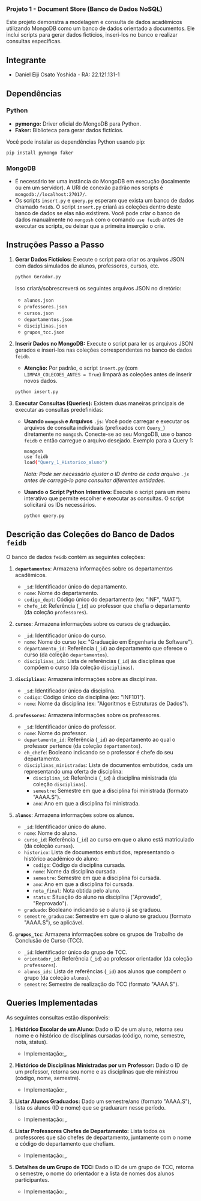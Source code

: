 

### Projeto 1 - Document Store (Banco de Dados NoSQL)

Este projeto demonstra a modelagem e consulta de dados acadêmicos utilizando MongoDB como um banco de dados orientado a documentos. Ele inclui scripts para gerar dados fictícios, inseri-los no banco e realizar consultas específicas.

## Integrante

*   Daniel Eiji Osato Yoshida - RA: 22.121.131-1

## Dependências

### Python

*   **pymongo:** Driver oficial do MongoDB para Python.
*   **Faker:** Biblioteca para gerar dados fictícios.

Você pode instalar as dependências Python usando pip:

```bash
pip install pymongo faker
```

### MongoDB

*   É necessário ter uma instância do MongoDB em execução (localmente ou em um servidor). A URI de conexão padrão nos scripts é `mongodb://localhost:27017/`.
*   Os scripts `insert.py` e `query.py` esperam que exista um banco de dados chamado `feidb`. O script `insert.py` criará as coleções dentro deste banco de dados se elas não existirem. Você pode criar o banco de dados manualmente no `mongosh` com o comando `use feidb` antes de executar os scripts, ou deixar que a primeira inserção o crie.

## Instruções Passo a Passo

1.  **Gerar Dados Fictícios:**
    Execute o script <mcfile name="Gerador.py" path="f:\Github\nosql-database\Projeto 1 - Document Store\Gerador.py"></mcfile> para criar os arquivos JSON com dados simulados de alunos, professores, cursos, etc.
    ```bash
    python Gerador.py
    ```
    Isso criará/sobrescreverá os seguintes arquivos JSON no diretório:
    *   `alunos.json`
    *   `professores.json`
    *   `cursos.json`
    *   `departamentos.json`
    *   `disciplinas.json`
    *   `grupos_tcc.json`

2.  **Inserir Dados no MongoDB:**
    Execute o script <mcfile name="insert.py" path="f:\Github\nosql-database\Projeto 1 - Document Store\insert.py"></mcfile> para ler os arquivos JSON gerados e inseri-los nas coleções correspondentes no banco de dados `feidb`.
    *   **Atenção:** Por padrão, o script `insert.py` (com `LIMPAR_COLECOES_ANTES = True`) limpará as coleções antes de inserir novos dados.
    ```bash
    python insert.py
    ```

3.  **Executar Consultas (Queries):**
    Existem duas maneiras principais de executar as consultas predefinidas:

    *   **Usando `mongosh` e Arquivos `.js`:**
        Você pode carregar e executar os arquivos de consulta individuais (prefixados com `Query_`) diretamente no `mongosh`. Conecte-se ao seu MongoDB, use o banco `feidb` e então carregue o arquivo desejado.
        Exemplo para a Query 1:
        ```bash
        mongosh
        use feidb
        load("Query_1_Historico_aluno")
        ```
        *Nota: Pode ser necessário ajustar o ID dentro de cada arquivo `.js` antes de carregá-lo para consultar diferentes entidades.*

    *   **Usando o Script Python Interativo:**
        Execute o script <mcfile name="query.py" path="f:\Github\nosql-database\Projeto 1 - Document Store\query.py"></mcfile> para um menu interativo que permite escolher e executar as consultas. O script solicitará os IDs necessários.
        ```bash
        python query.py
        ```

## Descrição das Coleções do Banco de Dados `feidb`

O banco de dados `feidb` contém as seguintes coleções:

1.  **`departamentos`**: Armazena informações sobre os departamentos acadêmicos.
    *   `_id`: Identificador único do departamento.
    *   `nome`: Nome do departamento.
    *   `codigo_dept`: Código único do departamento (ex: "INF", "MAT").
    *   `chefe_id`: Referência (`_id`) ao professor que chefia o departamento (da coleção `professores`).

2.  **`cursos`**: Armazena informações sobre os cursos de graduação.
    *   `_id`: Identificador único do curso.
    *   `nome`: Nome do curso (ex: "Graduação em Engenharia de Software").
    *   `departamento_id`: Referência (`_id`) ao departamento que oferece o curso (da coleção `departamentos`).
    *   `disciplinas_ids`: Lista de referências (`_id`) às disciplinas que compõem o curso (da coleção `disciplinas`).

3.  **`disciplinas`**: Armazena informações sobre as disciplinas.
    *   `_id`: Identificador único da disciplina.
    *   `codigo`: Código único da disciplina (ex: "INF101").
    *   `nome`: Nome da disciplina (ex: "Algoritmos e Estruturas de Dados").

4.  **`professores`**: Armazena informações sobre os professores.
    *   `_id`: Identificador único do professor.
    *   `nome`: Nome do professor.
    *   `departamento_id`: Referência (`_id`) ao departamento ao qual o professor pertence (da coleção `departamentos`).
    *   `eh_chefe`: Booleano indicando se o professor é chefe do seu departamento.
    *   `disciplinas_ministradas`: Lista de documentos embutidos, cada um representando uma oferta de disciplina:
        *   `disciplina_id`: Referência (`_id`) à disciplina ministrada (da coleção `disciplinas`).
        *   `semestre`: Semestre em que a disciplina foi ministrada (formato "AAAA.S").
        *   `ano`: Ano em que a disciplina foi ministrada.

5.  **`alunos`**: Armazena informações sobre os alunos.
    *   `_id`: Identificador único do aluno.
    *   `nome`: Nome do aluno.
    *   `curso_id`: Referência (`_id`) ao curso em que o aluno está matriculado (da coleção `cursos`).
    *   `historico`: Lista de documentos embutidos, representando o histórico acadêmico do aluno:
        *   `codigo`: Código da disciplina cursada.
        *   `nome`: Nome da disciplina cursada.
        *   `semestre`: Semestre em que a disciplina foi cursada.
        *   `ano`: Ano em que a disciplina foi cursada.
        *   `nota_final`: Nota obtida pelo aluno.
        *   `status`: Situação do aluno na disciplina ("Aprovado", "Reprovado").
    *   `graduado`: Booleano indicando se o aluno já se graduou.
    *   `semestre_graduacao`: Semestre em que o aluno se graduou (formato "AAAA.S"), se aplicável.

6.  **`grupos_tcc`**: Armazena informações sobre os grupos de Trabalho de Conclusão de Curso (TCC).
    *   `_id`: Identificador único do grupo de TCC.
    *   `orientador_id`: Referência (`_id`) ao professor orientador (da coleção `professores`).
    *   `alunos_ids`: Lista de referências (`_id`) aos alunos que compõem o grupo (da coleção `alunos`).
    *   `semestre`: Semestre de realização do TCC (formato "AAAA.S").

## Queries Implementadas

As seguintes consultas estão disponíveis:

1.  **Histórico Escolar de um Aluno:** Dado o ID de um aluno, retorna seu nome e o histórico de disciplinas cursadas (código, nome, semestre, nota, status).
    *   Implementação:[ <mcfile name="Query_1_Historico_aluno" path="f:\Github\nosql-database\Projeto 1 - Document Store\Query_1_Historico_aluno"></mcfile>, <mcsymbol name="query_historico_aluno" filename="query.py" path="f:\Github\nosql-database\Projeto 1 - Document Store\query.py" startline="12" type="function"></mcsymbol>](https://github.com/danieleiji/nosql-database/blob/main/Projeto%201%20-%20Document%20Store/Query_1_Historico_aluno)

2.  **Histórico de Disciplinas Ministradas por um Professor:** Dado o ID de um professor, retorna seu nome e as disciplinas que ele ministrou (código, nome, semestre).
    *   Implementação: [<mcfile name="Query_2_Histórico_Ministrado_Prof" path="f:\Github\nosql-database\Projeto 1 - Document Store\Query_2_Histórico_Ministrado_Prof"></mcfile>, <mcsymbol name="query_historico_professor" filename="query.py" path="f:\Github\nosql-database\Projeto 1 - Document Store\query.py" startline="70" type="function"></mcsymbol>](https://github.com/danieleiji/nosql-database/blob/main/Projeto%201%20-%20Document%20Store/Query_2_Hist%C3%B3rico_Ministrado_Prof)

3.  **Listar Alunos Graduados:** Dado um semestre/ano (formato "AAAA.S"), lista os alunos (ID e nome) que se graduaram nesse período.
    *   Implementação: [<mcfile name="Query_3_Lista_aluno" path="f:\Github\nosql-database\Projeto 1 - Document Store\Query_3_Lista_aluno"></mcfile>, <mcsymbol name="query_alunos_graduados" filename="query.py" path="f:\Github\nosql-database\Projeto 1 - Document Store\query.py" startline="151" type="function"></mcsymbol>](https://github.com/danieleiji/nosql-database/blob/main/Projeto%201%20-%20Document%20Store/Query_3_Lista_aluno)

4.  **Listar Professores Chefes de Departamento:** Lista todos os professores que são chefes de departamento, juntamente com o nome e código do departamento que chefiam.
    *   Implementação:[ <mcfile name="Query_4_Professor_chefe_departamento" path="f:\Github\nosql-database\Projeto 1 - Document Store\Query_4_Professor_chefe_departamento"></mcfile>, <mcsymbol name="query_chefes_departamento" filename="query.py" path="f:\Github\nosql-database\Projeto 1 - Document Store\query.py" startline="187" type="function"></mcsymbol>](https://github.com/danieleiji/nosql-database/blob/main/Projeto%201%20-%20Document%20Store/Query_4_Professor_chefe_departamento)

5.  **Detalhes de um Grupo de TCC:** Dado o ID de um grupo de TCC, retorna o semestre, o nome do orientador e a lista de nomes dos alunos participantes.
    *   Implementação: [<mcfile name="Query_5_Grupo_TCC" path="f:\Github\nosql-database\Projeto 1 - Document Store\Query_5_Grupo_TCC"></mcfile>, <mcsymbol name="query_grupo_tcc" filename="query.py" path="f:\Github\nosql-database\Projeto 1 - Document Store\query.py" startline="231" type="function"></mcsymbol>](https://github.com/danieleiji/nosql-database/blob/main/Projeto%201%20-%20Document%20Store/Query_5_Grupo_TCC)
```

        
